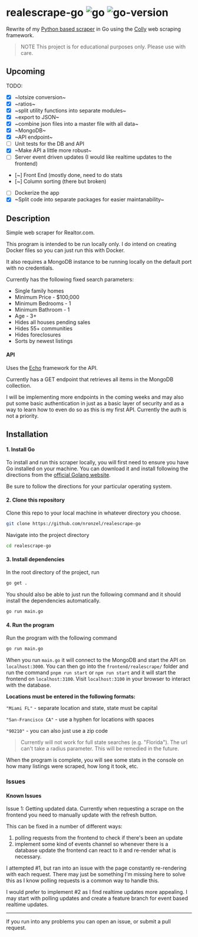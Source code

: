 # realescrape-go ![go](https://img.shields.io/github/languages/top/nronzel/realescrape-go?style=flat-square) ![go-version](https://img.shields.io/badge/Go-v1.20-blue)

Rewrite of my [Python based scraper](https://github.com/nronzel/realescrape)
in Go using the [Colly](https://github.com/gocolly/colly) web scraping framework.

> NOTE This project is for educational purposes only. Please use with care.

## Upcoming

TODO:

- [x] ~lotsize conversion~
- [x] ~ratios~
- [x] ~split utility functions into separate modules~
- [x] ~export to JSON~
- [x] ~combine json files into a master file with all data~
- [x] ~MongoDB~
- [x] ~API endpoint~
- [ ] Unit tests for the DB and API
- [x] ~Make API a little more robust~
- [ ] Server event driven updates (I would like realtime updates to the frontend)
- [~] Front End (mostly done, need to do stats
- [~] Column sorting (there but broken)
- [ ] Dockerize the app
- [x] ~Split code into separate packages for easier maintanability~

## Description

Simple web scraper for Realtor.com.

This program is intended to be run locally only.
I do intend on creating Docker files so you can just run this with Docker.

It also requires a MongoDB instance to be running locally on the default port
with no credentials.

Currently has the following fixed search parameters:

- Single family homes
- Minimum Price - $100,000
- Minimum Bedrooms - 1
- Minimum Bathroom - 1
- Age - 3+
- Hides all houses pending sales
- Hides 55+ communities
- Hides foreclosures
- Sorts by newest listings

#### API

Uses the [Echo](https://echo.labstack.com) framework for the API.

Currently has a GET endpoint that retrieves all items in the MongoDB
collection.

I will be implementing more endpoints in the coming weeks and may also put
some basic authentication in just as a basic layer of security and as a way
to learn how to even do so as this is my first API. Currently the auth is not
a priority.

## Installation

#### 1. Install Go

To install and run this scraper locally, you will first need to ensure you have
Go installed on your machine. You can download it and install following
the directions from the [official Golang website](https://go.dev/doc/install).

Be sure to follow the directions for your particular operating system.

#### 2. Clone this repository

Clone this repo to your local machine in whatever directory you choose.

```bash
git clone https://github.com/nronzel/realescrape-go
```

Navigate into the project directory

```bash
cd realescrape-go
```

#### 3. Install dependencies

In the root directory of the project, run

```bash
go get .
```

You should also be able to just run the following command and it should install
the dependencies automatically.

```bash
go run main.go
```

#### 4. Run the program

Run the program with the following command

```bash
go run main.go
```

When you run `main.go` it will connect to the MongoDB and start the API
on `localhost:3000`. You can then go into the `frontend/realescrape/` folder
and run the command `pnpm run start` or `npm run start` and it will start the
frontend on `localhost:3100`. Visit `localhost:3100` in your browser to
interact with the database.

**Locations must be entered in the following formats:**

`"Miami FL"` - separate location and state, state must be capital

`"San-Francisco CA"` - use a hyphen for locations with spaces

`"90210"` - you can also just use a zip code

> Currently will not work for full state searches (e.g. "Florida"). The url can't
> take a radius parameter. This will be remedied in the future.

When the program is complete, you will see some stats in the console on how many
listings were scraped, how long it took, etc.

### Issues

#### Known Issues

Issue 1: Getting updated data.
Currently when requesting a scrape on the frontend you need to manually
update with the refresh button.

This can be fixed in a number of different ways:

1. polling requests from the frontend to check if there's been an update
2. implement some kind of events channel so whenever there is a database update
   the frontend can react to it and re-render what is necessary.

I attempted #1, but ran into an issue with the page constantly re-rendering
with each request. There may just be something I'm missing here to solve this as
I know polling requests is a common way to handle this.

I would prefer to implement #2 as I find realtime updates more appealing. I may
start with polling updates and create a feature branch for event based realtime updates.

---

If you run into any problems you can open an issue, or submit a pull request.

